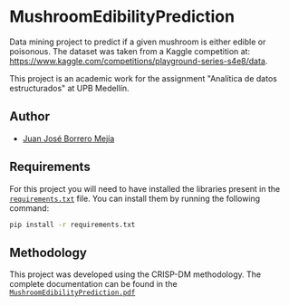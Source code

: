 # MushroomEdibilityPrediction

Data mining project to predict if a given mushroom is either edible or poisonous.
The dataset was taken from a Kaggle competition at: https://www.kaggle.com/competitions/playground-series-s4e8/data.

This project is an academic work for the assignment "Analítica de datos estructurados" at UPB Medellín.

## Author

- [Juan José Borrero Mejía](https://github.com/faendal)

## Requirements

For this project you will need to have installed the libraries present in the [`requirements.txt`](https://github.com/faendal/MushroomEdibilityPrediction/blob/main/requirements.txt) file. You can install them by running the following command:

```bash
pip install -r requirements.txt
```

## Methodology

This project was developed using the CRISP-DM methodology. The complete documentation can be found in the [`MushroomEdibilityPrediction.pdf`](https://github.com/faendal/MushroomEdibilityPrediction/blob/main/Documentation/build/pdf/MushroomEdibilityPrediction.pdf)
